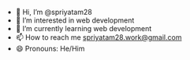 - 👋 Hi, I’m @spriyatam28
- 👀 I’m interested in web development
- 🌱 I’m currently learning web development
- 📫 How to reach me spriyatam28.work@gmail.com
- 😄 Pronouns: He/Him

<!---
spriyatam28/spriyatam28 is a ✨ special ✨ repository because its `README.md` (this file) appears on your GitHub profile.
You can click the Preview link to take a look at your changes.
--->
